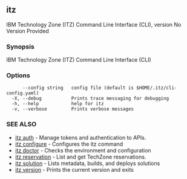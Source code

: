 ## itz

IBM Technology Zone (ITZ) Command Line Interface (CLI), version No Version Provided

### Synopsis

IBM Technology Zone (ITZ) Command Line Interface (CLI)

### Options

```
      --config string   config file (default is $HOME/.itz/cli-config.yaml)
  -X, --debug           Prints trace messaging for debugging
  -h, --help            help for itz
  -v, --verbose         Prints verbose messages
```

### SEE ALSO

* [itz auth](itz_auth.md)	 - Manage tokens and authentication to APIs.
* [itz configure](itz_configure.md)	 - Configures the itz command
* [itz doctor](itz_doctor.md)	 - Checks the environment and configuration
* [itz reservation](itz_reservation.md)	 - List and get TechZone reservations.
* [itz solution](itz_solution.md)	 - Lists metadata, builds, and deploys solutions
* [itz version](itz_version.md)	 - Prints the current version and exits

